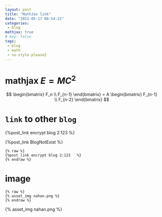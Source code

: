 ```yaml
---
layout: post
title: "MathJax link"
date: "2022-05-17 08:54:22"
categories: 
 - blog 
mathjax: true 
# key: false 
tags:
 - blog
 - math
 - no-style-please2
---
```


# mathjax $E=MC^2$

$$
\begin{bmatrix}
  F_n \\ 
  F_{n-1}
\end{bmatrix}
= A \begin{bmatrix}
  F_{n-1} \\ 
  F_{n-2}
\end{bmatrix}
$$




# `link` to other `blog`
{%post_link encrypt blog 2:123 %}

{%post_link BlogNotExist %}


```
{% raw %}
{%post_link encrypt blog 2:123   %}
{% endraw %}
```
# image
```
{% raw %}
{% asset_img nahan.png %}
{% endraw %}
```
{% asset_img nahan.png %}


 